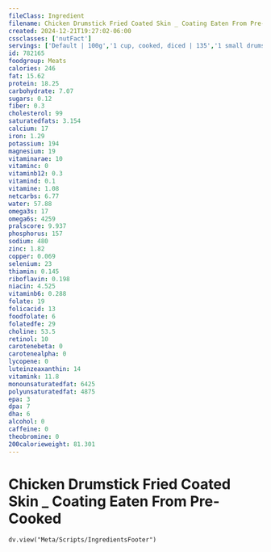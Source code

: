 ```yaml
---
fileClass: Ingredient
filename: Chicken Drumstick Fried Coated Skin _ Coating Eaten From Pre-Cooked
created: 2024-12-21T19:27:02-06:00
cssclasses: ['nutFact']
servings: ['Default | 100g','1 cup, cooked, diced | 135','1 small drumstick | 65','1 medium drumstick | 85','1 large drumstick | 110','1 oz, cooked | 28']
id: 782165
foodgroup: Meats
calories: 246
fat: 15.62
protein: 18.25
carbohydrate: 7.07
sugars: 0.12
fiber: 0.3
cholesterol: 99
saturatedfats: 3.154
calcium: 17
iron: 1.29
potassium: 194
magnesium: 19
vitaminarae: 10
vitaminc: 0
vitaminb12: 0.3
vitamind: 0.1
vitamine: 1.08
netcarbs: 6.77
water: 57.88
omega3s: 17
omega6s: 4259
pralscore: 9.937
phosphorus: 157
sodium: 480
zinc: 1.82
copper: 0.069
selenium: 23
thiamin: 0.145
riboflavin: 0.198
niacin: 4.525
vitaminb6: 0.288
folate: 19
folicacid: 13
foodfolate: 6
folatedfe: 29
choline: 53.5
retinol: 10
carotenebeta: 0
carotenealpha: 0
lycopene: 0
luteinzeaxanthin: 14
vitamink: 11.8
monounsaturatedfat: 6425
polyunsaturatedfat: 4875
epa: 3
dpa: 7
dha: 6
alcohol: 0
caffeine: 0
theobromine: 0
200calorieweight: 81.301
---
```


# Chicken Drumstick Fried Coated Skin _ Coating Eaten From Pre-Cooked

```dataviewjs
dv.view("Meta/Scripts/IngredientsFooter")
```